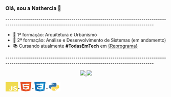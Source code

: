 ### Olá, sou a Nathercia 👋

<p> ------------------------------------------------------------------------------------------------------------------------------------------------------ </p>

- 📜 1ª formação: Arquitetura e Urbanismo
- 📜 2ª formação: Análise e Desenvolvimento de Sistemas (em andamento)
- 📚 Cursando atualmente <b>#TodasEmTech</b> em <a href="https://reprograma.com.br/">{Reprograma}<a/>
  
<p> ------------------------------------------------------------------------------------------------------------------------------------------------------ </p>

<div align="center">  
  <a href="https://github.com/nathercia">
  <img height="170em" src="https://github-readme-stats.vercel.app/api?username=nathercia&show_icons=true&theme=synthwave&include_all_commits=true&count_private=true"/>
  <img height="170em" src="https://github-readme-stats.vercel.app/api/top-langs/?username=nathercia&layout=compact&langs_count=7&theme=synthwave"/>
</div>
  
<div style="display: inline_block"><br>
  <img align="center" alt="Rafa-Js" height="30" width="40" src="https://raw.githubusercontent.com/devicons/devicon/master/icons/javascript/javascript-plain.svg">
  <img align="center" alt="Rafa-HTML" height="30" width="40" src="https://raw.githubusercontent.com/devicons/devicon/master/icons/html5/html5-original.svg">
  <img align="center" alt="Rafa-CSS" height="30" width="40" src="https://raw.githubusercontent.com/devicons/devicon/master/icons/css3/css3-original.svg">
  <img align="center" alt="Rafa-Python" height="30" width="40" src="https://raw.githubusercontent.com/devicons/devicon/master/icons/python/python-original.svg">
</div>
